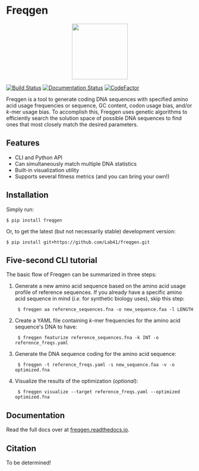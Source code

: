 # Freqgen

<p align ="center">
<img src='https://raw.githubusercontent.com/Lab41/freqgen/master/logo/logo5x.png' height="150">
</p>

[![Build Status](https://travis-ci.org/Lab41/freqgen.svg?branch=master)](https://travis-ci.org/Lab41/freqgen) [![Documentation Status](https://readthedocs.org/projects/freqgen/badge/?version=latest)](https://freqgen.readthedocs.io/en/latest/?badge=latest) [![CodeFactor](https://www.codefactor.io/repository/github/lab41/freqgen/badge)](https://www.codefactor.io/repository/github/lab41/freqgen)


Freqgen is a tool to generate coding DNA sequences with specified amino acid
usage frequencies or sequence, GC content, codon usage bias, and/or *k*-mer
usage bias. To accomplish this, Freqgen uses genetic algorithms to efficiently
search the solution space of possible DNA sequences to find ones that most
closely match the desired parameters.

## Features

- CLI and Python API
- Can simultaneously match multiple DNA statistics
- Built-in visualization utility
- Supports several fitness metrics (and you can bring your own!)

## Installation

Simply run:

    $ pip install freqgen

Or, to get the latest (but not necessarily stable) development version:

    $ pip install git+https://github.com/Lab41/freqgen.git

## Five-second CLI tutorial

The basic flow of Freqgen can be summarized in three steps:

1. Generate a new amino acid sequence based on the amino acid usage profile of
reference sequences. If you already have a specific amino acid sequence in mind
(*i.e.* for synthetic biology uses), skip this step:

        $ freqgen aa reference_sequences.fna -o new_sequence.faa -l LENGTH

2. Create a YAML file containing *k*-mer frequencies for the amino acid
sequence's DNA to have:

        $ freqgen featurize reference_sequences.fna -k INT -o reference_freqs.yaml

3. Generate the DNA sequence coding for the amino acid sequence:

        $ freqgen -t reference_freqs.yaml -s new_sequence.faa -v -o optimized.fna

4. Visualize the results of the optimization (*optional*):

        $ freqgen visualize --target reference_freqs.yaml --optimized optimized.fna

## Documentation

Read the full docs over at
[freqgen.readthedocs.io](http://freqgen.readthedocs.io).

## Citation

To be determined!
